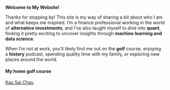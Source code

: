**Welcome to My Website!**

Thanks for stopping by! This site is my way of sharing a bit about who I am and what keeps me inspired. I’m a finance professional working in the world of **alternative investments**, and I’ve also taught myself to dive into **quant**, finding it pretty exciting to uncover insights through **machine learning and data science**.

When I’m not at work, you’ll likely find me out on the **golf** course, enjoying a **history** podcast, spending quality time with my family, or exploring new places around the world.



#### My home golf course 
[Kau Sai Chau](https://www.kscgolf.org.hk/)
